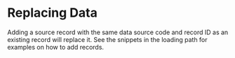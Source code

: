 # Replacing Data

Adding a source record with the same data source code and record ID as an existing record will replace it. See the snippets in the loading path for examples on how to add records.
